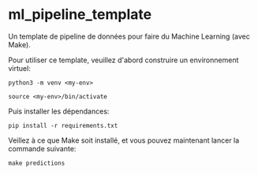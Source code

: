 # ml_pipeline_template
Un template de pipeline de données pour faire du Machine Learning (avec Make).

Pour utiliser ce template, veuillez d'abord construire un environnement virtuel: 

```
python3 -m venv <my-env>

source <my-env>/bin/activate
```

Puis installer les dépendances: 
```
pip install -r requirements.txt
```

Veillez à ce que Make soit installé, et vous pouvez maintenant lancer la commande suivante:
```
make predictions
```
